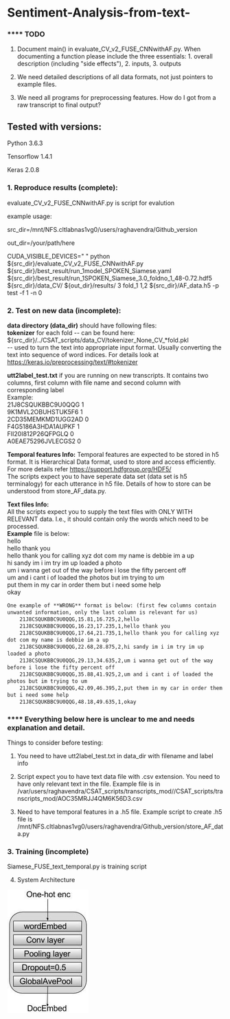 # Sentiment-Analysis-from-text-

### **** TODO
1.  Document main() in evaluate_CV_v2_FUSE_CNNwithAF.py.  When
    documenting a function please include the three essentials: 1.
    overall description (including "side
    effects"), 2. inputs, 3. outputs

2.  We need detailed descriptions of all data formats, not just
pointers to example files.

3.  We need all programs for preprocessing features.  How do I got
    from a raw transcript to final output?


## Tested with versions:

Python 3.6.3

Tensorflow 1.4.1

Keras 2.0.8


### 1. Reproduce results (complete):

evaluate_CV_v2_FUSE_CNNwithAF.py is script for evalution

example usage:

src_dir=/mnt/NFS.cltlabnas1vg0/users/raghavendra/Github_version

out_dir=/your/path/here

CUDA_VISIBLE_DEVICES=" " python ${src_dir}/evaluate_CV_v2_FUSE_CNNwithAF.py ${src_dir}/best_result/run_1model_SPOKEN_Siamese.yaml ${src_dir}/best_result/run_1SPOKEN_Siamese_3.0_foldno_1_48-0.72.hdf5 ${src_dir}/data_CV/ ${out_dir}/results/ 3 fold_1 1,2 ${src_dir}/AF_data.h5 -p test -f 1 -n 0

### 2. Test on new data (incomplete):   
**data directory (data_dir)** should have following files:   
**tokenizer** for each fold -- can be found here: ${src_dir}/../CSAT_scripts/data_CV/tokenizer_None_CV_*fold.pkl            
                             -- used to turn the text into appropriate input format. Usually converting the text into sequence of word indices. For details look at https://keras.io/preprocessing/text/#tokenizer 

**utt2label_test.txt** if you are running on new transcripts. It contains two columns, first column with file name and second column with corresponding label       
Example:     
    21J8CSQUKBBC9U0QQG 1    
    9K1MVL2OBUHSTUK5F6 1    
    2CD35MEMKMD1UGG2AD 0    
    F4G5186A3HDA1AUPKF 1    
    FII20I812P26QFPGLQ 0    
    A0EAE75296JVLECGS2 0    

**Temporal features Info:** 
    Temporal features are expected to be stored in h5 format. It is Hierarchical Data format, used to store and access efficiently. For more details refer https://support.hdfgroup.org/HDF5/   
    The scripts expect you to have seperate data set (data set is h5 terminalogy) for each utterance in h5 file. Details of how to store can be understood from store_AF_data.py.

**Text files Info:**    
    All the scripts expect you to supply the text files with ONLY WITH RELEVANT data. I.e., it should contain only the words which need to be processed.     
    **Example** file is below:  
        hello    
        hello thank you  
        hello thank you for calling xyz dot com my name is debbie im a up   
        hi sandy im i im try im up loaded a photo   
        um i wanna get out of the way before i lose the fifty percent off   
        um and i cant i of loaded the photos but im trying to um    
        put them in my car in order them but i need some help   
        okay    

    One example of **WRONG** format is below: (first few columns contain unwanted information, only the last column is relevant for us) 
        21J8CSQUKBBC9U0QQG,15.81,16.725,2,hello 
        21J8CSQUKBBC9U0QQG,16.23,17.235,1,hello thank you   
        21J8CSQUKBBC9U0QQG,17.64,21.735,1,hello thank you for calling xyz dot com my name is debbie im a up 
        21J8CSQUKBBC9U0QQG,22.68,28.875,2,hi sandy im i im try im up loaded a photo 
        21J8CSQUKBBC9U0QQG,29.13,34.635,2,um i wanna get out of the way before i lose the fifty percent off     
        21J8CSQUKBBC9U0QQG,35.88,41.925,2,um and i cant i of loaded the photos but im trying to um  
        21J8CSQUKBBC9U0QQG,42.09,46.395,2,put them in my car in order them but i need some help 
        21J8CSQUKBBC9U0QQG,48.18,49.635,1,okay  


### **** Everything below here is unclear to me and needs explanation and detail.



Things to consider before testing:

1. You need to have utt2label_test.txt in data_dir with filename and
label info

2. Script expect you to have text data file with .csv extension. You need to have only relevant text in the file. Example file is in 
/var/users/raghavendra/CSAT_scripts/transcripts_mod//CSAT_scripts/transcripts_mod/AOC35MRJJ4QM6K56D3.csv

3. Need to have temporal features in a .h5 file. Example script to create .h5 file is /mnt/NFS.cltlabnas1vg0/users/raghavendra/Github_version/store_AF_data.py




### 3.  Training (incomplete)

Siamese_FUSE_text_temporal.py  is training script


4. System Architecture  


![Alt text](https://github.com/snapsys/Sentiment-Analysis-from-text-/blob/master/base_model_1.jpg)





